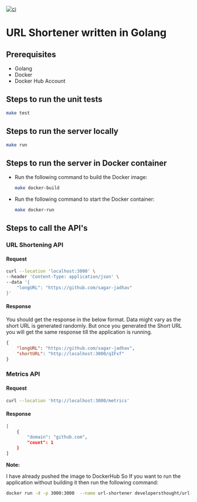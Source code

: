 [![ci](https://github.com/sagar-jadhav/url-shortener/actions/workflows/docker-image.yml/badge.svg?branch=main)](https://github.com/sagar-jadhav/url-shortener/actions/workflows/docker-image.yml)

# URL Shortener written in Golang

## Prerequisites

- Golang
- Docker
- Docker Hub Account

## Steps to run the unit tests

```bash
make test
```

## Steps to run the server locally

```bash
make run
```

## Steps to run the server in Docker container

- Run the following command to build the Docker image:

  ```bash
  make docker-build
  ```

- Run the following command to start the Docker container:

  ```bash
  make docker-run
  ```

## Steps to call the API's

### URL Shortening API

#### Request

```bash
curl --location 'localhost:3000' \
--header 'Content-Type: application/json' \
--data '{
    "longURL": "https://github.com/sagar-jadhav"
}'
```

#### Response

You should get the response in the below format. Data might vary as the short URL is generated randomly. But once you generated the Short URL you will get the same response till the application is running.

```json
{
    "longURL": "https://github.com/sagar-jadhav",
    "shortURL": "http://localhost:3000/qIFxf"
}
```

### Metrics API

#### Request

```bash
curl --location 'http://localhost:3000/metrics'
```

#### Response

```bash
[
    {
        "domain": "github.com",
        "count": 1
    }
]
```

**Note:**

I have already pushed the image to DockerHub So If you want to run the application without building it then run the following command:

```bash
docker run -d -p 3000:3000  --name url-shortener developersthought/url-shortener:1.0
```
